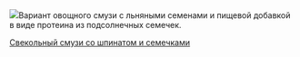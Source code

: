 <!--2025-05-01 07:09:33-->
<div class="yb">
  <div class="rss povarenok"><a href="https://www.povarenok.ru/recipes/show/182569/"><img src="https://www.povarenok.ru/data/cache/2025may/01/56/3173727_86336-640x480.jpg"></a>Вариант овощного смузи с льняными семенами и пищевой добавкой в виде протеина из подсолнечных семечек. <p class="titl"><a href="https://www.povarenok.ru/recipes/show/182569/">Свекольный смузи со шпинатом и семечками</a></p></div>
</div>
